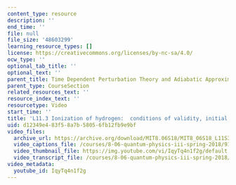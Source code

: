```yaml
---
content_type: resource
description: ''
end_time: ''
file: null
file_size: '48603299'
learning_resource_types: []
license: https://creativecommons.org/licenses/by-nc-sa/4.0/
ocw_type: ''
optional_tab_title: ''
optional_text: ''
parent_title: Time Dependent Perturbation Theory and Adiabatic Approximation
parent_type: CourseSection
related_resources_text: ''
resource_index_text: ''
resourcetype: Video
start_time: ''
title: 'L11.3 Ionization of hydrogen:  conditions of validity, initial and final states'
uid: d12349e4-83f5-8a7b-5805-6fb12fb9e9bf
video_files:
  archive_url: https://archive.org/download/MIT8.06S18/MIT8_06S18_L11S3_300k.mp4
  video_captions_file: /courses/8-06-quantum-physics-iii-spring-2018/91e1ecf7031d5842b1cef6113fb4fc9b_IqyTq4n1f2g.vtt
  video_thumbnail_file: https://img.youtube.com/vi/IqyTq4n1f2g/default.jpg
  video_transcript_file: /courses/8-06-quantum-physics-iii-spring-2018/79ccb8fd067f0b9c427afcfb93455d9f_IqyTq4n1f2g.pdf
video_metadata:
  youtube_id: IqyTq4n1f2g
---
```


